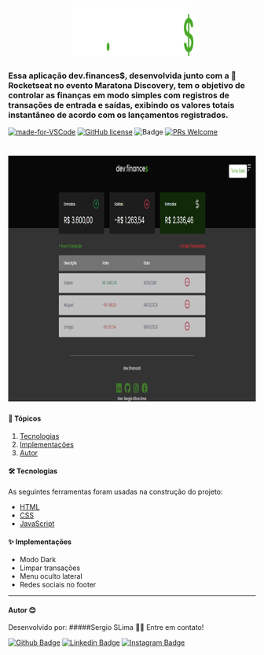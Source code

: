 <h1 align="center">
  <img src="./assets/logo.svg" alt="dev.finances" height="100" width="250">
</h1>

### Essa aplicação dev.finances$, desenvolvida junto com a 🚀Rocketseat no evento Maratona Discovery, tem o objetivo de controlar as finanças em modo simples com registros de transações de entrada e saídas, exibindo os valores totais instantâneo de acordo com os lançamentos registrados.

[![made-for-VSCode](https://img.shields.io/badge/Made%20for-VSCode-1f425f.svg)](https://code.visualstudio.com/)
[![GitHub license](https://img.shields.io/github/license/Naereen/StrapDown.js.svg)](https://github.com/Naereen/StrapDown.js/blob/master/LICENSE)
![Badge](https://img.shields.io/badge/Blog-Rocketseat-%237159c1?style=flate-square&logo=ghost)
[![PRs Welcome](https://img.shields.io/badge/contribuition-welcome-brightgreen.svg)](http://makeapullrequest.com)

<h1 align="center">
  <img src="./assets/print.PNG" alt="Print Tela" height="500" width="800">
</h1>

#### 🏁 Tópicos
<!--ts-->
   1. [Tecnologias](#tecnologias)
   2. [Implementações](#implementacao)
   3. [Autor](#autor)   
<!--te-->

#### 🛠 Tecnologias

As seguintes ferramentas foram usadas na construção do projeto:

- [HTML](https://www.w3schools.com/html/)
- [CSS](https://www.w3schools.com/css/)
- [JavaScript](https://www.w3schools.com/js/DEFAULT.asp)


#### ✨ Implementações

- Modo Dark
- Limpar transações
- Menu oculto lateral
- Redes sociais no footer

---

#### Autor :blush:

Desenvolvido por:
#####Sergio SLima 👋🏽
Entre em contato!

[![Github Badge](https://img.shields.io/badge/-Github-000?style=flat-square&logo=Github&logoColor=white&link=https://github.com/fagnerpsantos)](https://github.com/sergio-slima)
[![Linkedin Badge](https://img.shields.io/badge/-LinkedIn-blue?style=flat-square&logo=Linkedin&logoColor=white&link=https://www.linkedin.com/in/fagnerpsantos/)](https://www.linkedin.com/in/sergio-silva-lima-b99237140/)
[![Instagram Badge](https://img.shields.io/badge/-Instagram-red?style=flat-square&labelColor=red&logo=instagram&logoColor=white&link=https://www.instagram.com/sergio_silva_/)](https://www.instagram.com/sergio_silva_/)
